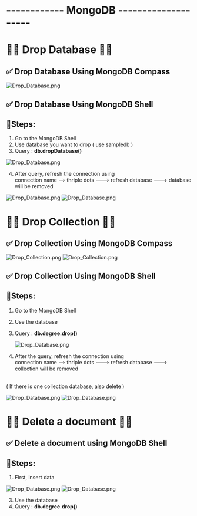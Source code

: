 # ------------ MongoDB --------------------

# 🍃🍃 Drop Database 🍃🍃

## ✅ Drop Database Using MongoDB Compass

![Drop_Database.png](./Outputs/1.1.png)

## ✅ Drop Database Using MongoDB Shell

## 🔹Steps: 

1. Go to the MongoDB Shell
2. Use database you want to drop ( use sampledb )
3. Query : **db.dropDatabase()**

![Drop_Database.png](./Outputs/2_1.png)

4. After query, refresh the connection using <br>
connection name -->  thriple dots ---> refresh database ---> database will be removed

![Drop_Database.png](./Outputs/2_2.png)
![Drop_Database.png](./Outputs/2_3.png)

# 🍃🍃 Drop Collection 🍃🍃

## ✅ Drop Collection Using MongoDB Compass

![Drop_Collection.png](./Outputs/3_1.png)
![Drop_Collection.png](./Outputs/3_2.png)

## ✅ Drop Collection Using MongoDB Shell

## 🔹Steps: 

1. Go to the MongoDB Shell
2. Use the database 
3. Query : **db.degree.drop()**
   
   ![Drop_Database.png](./Outputs/4_1.png)
   
5. After the query, refresh the connection using <br>
connection name -->  thriple dots ---> refresh database ---> collection will be removed
<br>
( If there is one collection database, also delete )

 ![Drop_Database.png](./Outputs/4_2.png) 
 ![Drop_Database.png](./Outputs/4_3.png)


# 🍃🍃 Delete a document 🍃🍃

## ✅ Delete a document using MongoDB Shell

## 🔹Steps: 

1. First, insert data

 ![Drop_Database.png](./Outputs/5_1.png) 
 ![Drop_Database.png](./Outputs/5_2.png)


   
3. Use the database 
4. Query : **db.degree.drop()**
